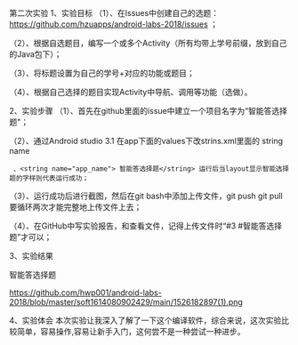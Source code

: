 第二次实验
1、实验目标
（1）、在Issues中创建自己的选题：https://github.com/hzuapps/android-labs-2018/issues ；

（2）、根据自选题目，编写一个或多个Activity（所有均带上学号前缀，放到自己的Java包下）；

（3）、将标题设置为自己的学号+对应的功能或题目；

（4）、根据自己选择的题目实现Activity中导航、调用等功能（选做）。

2、实验步骤
（1）、首先在github里面的issue中建立一个项目名字为“智能答选择题"；

（2）、通过Android studio 3.1 在app下面的values下改strins.xml里面的 string name 

     、<string name="app_name"> 智能答选择题</string> 运行后当layout显示智能选择题的字样则代表运行成功；

（3）、运行成功后进行截图，然后在git bash中添加上传文件，git push git pull要循环两次才能完整地上传文件上去；

（4）、在GitHub中写实验报告，和查看文件，记得上传文件时“#3 #智能答选择题”才可以；

3、实验结果


<resources>
    <string name="app_name">智能答选择题</string>
</resources>

https://github.com/hwp001/android-labs-2018/blob/master/soft1614080902429/main/1526182897(1).png


4、实验体会
本次实验让我深入了解了一下这个编译软件，综合来说，这次实验比较简单，容易操作,容易让新手入门，这何尝不是一种尝试一种进步。
